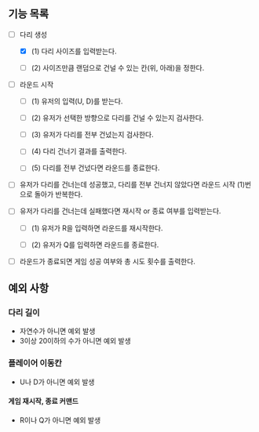 ## 기능 목록

- [ ] 다리 생성
  - [x] (1) 다리 사이즈를 입력받는다.
  - [ ] (2) 사이즈만큼 랜덤으로 건널 수 있는 칸(위, 아래)을 정한다.


- [ ] 라운드 시작
  - [ ] (1) 유저의 입력(U, D)를 받는다.
  - [ ] (2) 유저가 선택한 방향으로 다리를 건널 수 있는지 검사한다.
  - [ ] (3) 유저가 다리를 전부 건넜는지 검사한다.
  - [ ] (4) 다리 건너기 결과를 출력한다.
  - [ ] (5) 다리를 전부 건넜다면 라운드를 종료한다.


- [ ] 유저가 다리를 건너는데 성공했고, 다리를 전부 건너지 않았다면 라운드 시작 (1)번으로 돌아가 반복한다. 


- [ ] 유저가 다리를 건너는데 실패했다면 재시작 or 종료 여부를 입력받는다.
  - [ ] (1) 유저가 R을 입력하면 라운드를 재시작한다.
  - [ ] (2) 유저가 Q를 입력하면 라운드를 종료한다.


- [ ] 라운드가 종료되면 게임 성공 여부와 총 시도 횟수를 출력한다.


## 예외 사항

### 다리 길이

* 자연수가 아니면 예외 발생
* 3이상 20이하의 수가 아니면 예외 발생

### 플레이어 이동칸

* U나 D가 아니면 예외 발생

#### 게임 재시작, 종료 커맨드

* R이나 Q가 아니면 예외 발생